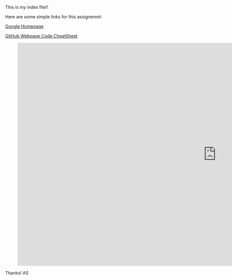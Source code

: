This is my index file!!

Here are some simple links for this assignemnt:

[Google Homepage](https://www.google.com "Google's Homepage") 

[GitHub Webpage Code CheatSheet](https://github.com/adam-p/markdown-here/wiki/Markdown-Cheatsheet)

<figure class="video_container">
  <iframe width="1280" height="720" src="https://www.youtube.com/embed/jiXmXhwgHp8" frameborder="0" allow="accelerometer; autoplay; encrypted-media; gyroscope; picture-in-picture" allowfullscreen></iframe>
</figure>


Thanks!
AS

